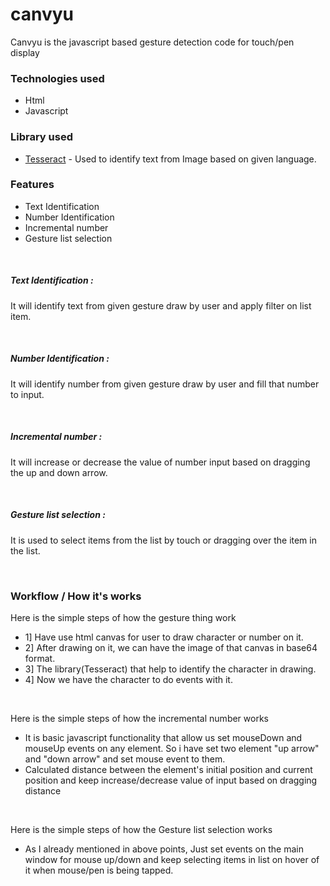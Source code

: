 # canvyu

Canvyu is the javascript based gesture detection code for touch/pen display

### Technologies used
- Html
- Javascript

### Library used
- [Tesseract](https://tesseract.projectnaptha.com/) - Used to identify text from Image based on given language.


### Features
- Text Identification
- Number Identification
- Incremental number
- Gesture list selection

&nbsp;
##### Text Identification :
It will identify text from given gesture draw by user and apply filter on list item.

&nbsp;
##### Number Identification :
It will identify number from given gesture draw by user and fill that number to input.

&nbsp;
##### Incremental number :
It will increase or decrease the value of number input based on dragging the up and down arrow.

&nbsp;
##### Gesture list selection :
It is used to select items from the list by touch or dragging over the item in the list.

&nbsp;
### Workflow / How it's works

Here is the simple steps of how the gesture thing work

- 1] Have use html canvas for user to draw character or number on it.
- 2] After drawing on it, we can have the image of that canvas in base64 format.
- 3] The library(Tesseract) that help to identify the character in drawing.
- 4] Now we have the character to do events with it.

&nbsp;

Here is the simple steps of how the incremental number works
- It is basic javascript functionality that allow us set mouseDown and mouseUp events on any element. So i have set two element "up arrow" and "down arrow" and set mouse event to them.
- Calculated distance between the element's initial position and current position and keep increase/decrease value of input based on dragging distance

&nbsp;

Here is the simple steps of how the Gesture list selection works
- As I already mentioned in above points, Just set events on the main window for mouse up/down and keep selecting items in list on hover of it when mouse/pen is being tapped.
